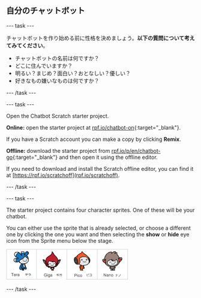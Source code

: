 ## 自分のチャットボット

\--- task \---

チャットボットを作り始める前に性格を決めましょう。**以下の質問について考えてみてください**。

+ チャットボットの名前は何ですか？
+ どこに住んでいますか？
+ 明るい？まじめ？面白い？おとなしい？優しい？
+ 好きなもの嫌いなものは何ですか？

\--- /task \---

\--- task \---

Open the Chatbot Scratch starter project.

**Online:** open the starter project at [rpf.io/chatbot-on](http://rpf.io/chatbot-on){:target="_blank"}.

If you have a Scratch account you can make a copy by clicking **Remix**.

**Offline:** download the starter project from [rpf.io/p/en/chatbot-go](http://rpf.io/p/en/chatbot-go){:target="_blank"} and then open it using the offline editor.

If you need to download and install the Scratch offline editor, you can find it at [https://rpf.io/scratchoff](rpf.io/scratchoff).

\--- /task \---

\--- task \---

The starter project contains four character sprites. One of these will be your chatbot.

You can either use the sprite that is already selected, or choose a different one by clicking the one you want and then selecting the **show** or **hide** eye icon from the Sprite menu below the stage.

![Choose a character](images/chatbot-characters.png)

\--- /task \---